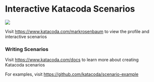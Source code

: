 # Interactive Katacoda Scenarios

[![](http://shields.katacoda.com/katacoda/markrosenbaum/count.svg)](https://www.katacoda.com/markrosenbaum "Get your profile on Katacoda.com")

Visit https://www.katacoda.com/markrosenbaum to view the profile and interactive scenarios

### Writing Scenarios
Visit https://www.katacoda.com/docs to learn more about creating Katacoda scenarios

For examples, visit https://github.com/katacoda/scenario-example
